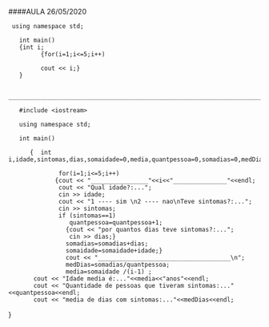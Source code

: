 ####AULA 26/05/2020



     using namespace std;

       int main()
       {int i;
             {for(i=1;i<=5;i++)

             cout << i;}
       }
       
       ______________________________________________________________________________________________________________________
       
       #include <iostream>

       using namespace std;

       int main()
  
          {  int i,idade,sintomas,dias,somaidade=0,media,quantpessoa=0,somadias=0,medDias;

                  for(i=1;i<=5;i++)
                 {cout << "________________"<<i<<"_______________"<<endl; 
                  cout << "Qual idade?:...";
                  cin >> idade;
                  cout << "1 ---- sim \n2 ---- nao\nTeve sintomas?:...";
                  cin >> sintomas;
                  if (sintomas==1)
                     quantpessoa=quantpessoa+1;
                    {cout << "por quantos dias teve sintomas?:...";
                     cin >> dias;}
                    somadias=somadias+dias;
                    somaidade=somaidade+idade;}
                    cout << "_____________________________________\n"; 
                    medDias=somadias/quantpessoa;
                    media=somaidade /(i-1) ;
           cout << "Idade media é:..."<<media<<"anos"<<endl;
           cout << "Quantidade de pessoas que tiveram sintomas:..."<<quantpessoa<<endl;
           cout << "media de dias com sintomas:..."<<medDias<<endl;
        
}



  
